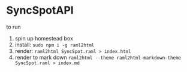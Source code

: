 # SyncSpotAPI

to run

1. spin up homestead box
2. install: `sudo npm i -g raml2html`
3. render: `raml2html SyncSpot.raml > index.html`
4. render to mark down `raml2html --theme raml2html-markdown-theme SyncSpot.raml > index.md`
